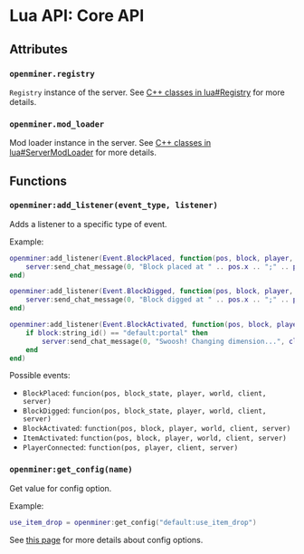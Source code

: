 # Lua API: Core API

## Attributes

### `openminer.registry`

`Registry` instance of the server. See [C++ classes in lua#Registry](lua-api-cpp.md#registry) for more details.

### `openminer.mod_loader`

Mod loader instance in the server. See [C++ classes in lua#ServerModLoader](lua-api-cpp.md#servermodloader) for more details.

## Functions

### `openminer:add_listener(event_type, listener)`

Adds a listener to a specific type of event.

Example:
```lua
openminer:add_listener(Event.BlockPlaced, function(pos, block, player, world, client, server)
	server:send_chat_message(0, "Block placed at " .. pos.x .. ";" .. pos.y .. ";" .. pos.z .. " by Client" .. player:client_id(), client);
end)

openminer:add_listener(Event.BlockDigged, function(pos, block, player, world, client, server)
	server:send_chat_message(0, "Block digged at " .. pos.x .. ";" .. pos.y .. ";" .. pos.z .. " by Client" .. player:client_id(), client);
end)

openminer:add_listener(Event.BlockActivated, function(pos, block, player, world, client, server)
	if block:string_id() == "default:portal" then
		server:send_chat_message(0, "Swoosh! Changing dimension...", client);
	end
end)
```

Possible events:

- `BlockPlaced`: `funcion(pos, block_state, player, world, client, server)`
- `BlockDigged`: `funcion(pos, block_state, player, world, client, server)`
- `BlockActivated`: `function(pos, block, player, world, client, server)`
- `ItemActivated`: `function(pos, block, player, world, client, server)`
- `PlayerConnected`: `function(pos, player, client, server)`

### `openminer:get_config(name)`

Get value for config option.

Example:
```lua
use_item_drop = openminer:get_config("default:use_item_drop")
```

See [this page](lua-api-mod.md#config) for more details about config options.

